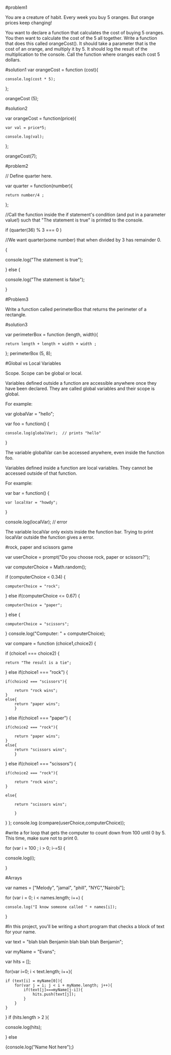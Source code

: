 #problem1

You are a creature of habit. Every week you buy 5 oranges. But orange prices keep changing!

You want to declare a function that calculates the cost of buying 5 oranges.
You then want to calculate the cost of the 5 all together.
Write a function that does this called orangeCost().
It should take a parameter that is the cost of an orange, and multiply it by 5.
It should log the result of the multiplication to the console.
Call the function where oranges each cost 5 dollars.


#solution1
var orangeCost = function (cost){

    console.log(cost * 5);
};

orangeCost (5);

#solution2

var orangeCost = function(price){

    var val = price*5;
    
    console.log(val);
};

orangeCost(7);

#problem2

// Define quarter here.

var quarter = function(number){

    return number/4 ;
};


//Call the function inside the if statement's condition (and put in a parameter value!) such that "The statement is true" is printed to the console.

if (quarter(36) % 3 === 0 ) 

//We want quarter(some number) that when divided by 3 has remainder 0.

{

  console.log("The statement is true");
  
} else {

  console.log("The statement is false");
  
}

#Problem3

Write a function called perimeterBox that returns the perimeter of a rectangle.

#solution3

var perimeterBox = function (length, width){
    
    return length + length + width + width ;
    
};
perimeterBox (5, 8);

#Global vs Local Variables

Scope. Scope can be global or local.

Variables defined outside a function are accessible anywhere once they have been declared. They are called global variables and their scope is global.

For example:

var globalVar = "hello";

var foo = function() {

    console.log(globalVar);  // prints "hello"
}

The variable globalVar can be accessed anywhere, even inside the function foo.

Variables defined inside a function are local variables. They cannot be accessed outside of that function.

For example:

var bar = function() {

    var localVar = "howdy";
}

console.log(localVar);  // error

The variable localVar only exists inside the function bar. Trying to print localVar outside the function gives a error.

#rock, paper and scissors game

var userChoice = prompt("Do you choose rock, paper or scissors?");

var computerChoice = Math.random();

if (computerChoice < 0.34) {

	computerChoice = "rock";
    
} else if(computerChoice <= 0.67) {

	computerChoice = "paper";
    
} else {

	computerChoice = "scissors";
    
} console.log("Computer: " + computerChoice);

var compare = function (choice1,choice2) {

if (choice1 === choice2) {
    
    return "The result is a tie";
}
else if(choice1 === "rock") {
    
    if(choice2 === "scissors"){
        
        return "rock wins";
    }
    else{
        return "paper wins";
        }
}
else if(choice1 === "paper") {
    
    if(choice2 === "rock"){
        
        return "paper wins";
    }
    else{
        return "scissors wins";
        }
}
else if(choice1 === "scissors") {
    
    if(choice2 === "rock"){
        
        return "rock wins";
    }
    
    else{
    
        return "scissors wins";
        
        }
}
};
console.log (compare(userChoice,computerChoice));

#write a for loop that gets the computer to count down from 100 until 0 by 5. This time, make sure not to print 0.

for (var i = 100 ; i > 0; i-=5) {

console.log(i);

}

#Arrays

var names = ["Melody", "jamal", "phill", "NYC","Nairobi"];

for (var i = 0; i < names.length; i++) {

    console.log("I know someone called " + names[i]);
}

#In this project, you'll be writing a short program that checks a block of text for your name.

var text = "blah blah Benjamin blah blah blah Benjamin";

var myName = "Evans";

var hits = [];

for(var i=0; i < text.length; i++){

    if (text[i] = myName[0]){
        for(var j = i; j < i + myName.length; j++){
            if(text[j]===myName[j-i]){
                hits.push(text[j]);
            }
        }
    }
}
        if (hits.length > 2 ){
        
console.log(hits);

}
else 

{console.log("Name Not here");}
























































